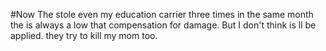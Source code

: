#Now The stole even my education carrier three times in the same month 
the is always a low that compensation for damage. But I don't think is ll be applied. they try to kill my mom too.

